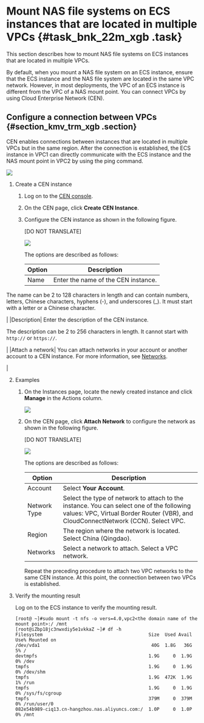 # Mount NAS file systems on ECS instances that are located in multiple VPCs {#task_bnk_22m_xgb .task}

This section describes how to mount NAS file systems on ECS instances that are located in multiple VPCs.

By default, when you mount a NAS file system on an ECS instance, ensure that the ECS instance and the NAS file system are located in the same VPC network. However, in most deployments, the VPC of an ECS instance is different from the VPC of a NAS mount point. You can connect VPCs by using Cloud Enterprise Network \(CEN\).

## Configure a connection between VPCs {#section_kmv_trm_xgb .section}

CEN enables connections between instances that are located in multiple VPCs but in the same region. After the connection is established, the ECS instance in VPC1 can directly communicate with the ECS instance and the NAS mount point in VPC2 by using the ping command.

![](http://static-aliyun-doc.oss-cn-hangzhou.aliyuncs.com/assets/img/132139/156265505139613_en-US.png)

1.  Create a CEN instance
    1.  Log on to the [CEN console](https://cen.console.aliyun.com/).
    2.  On the CEN page, click **Create CEN Instance**.
    3.  Configure the CEN instance as shown in the following figure.

        \[DO NOT TRANSLATE\]

        ![](http://static-aliyun-doc.oss-cn-hangzhou.aliyuncs.com/assets/img/132139/156265505139616_en-US.png)

        The options are described as follows:

        |Option|Description|
        |------|-----------|
        |Name| Enter the name of the CEN instance.

 The name can be 2 to 128 characters in length and can contain numbers, letters, Chinese characters, hyphens \(-\), and underscores \(\_\). It must start with a letter or a Chinese character.

 |
        |Description| Enter the description of the CEN instance.

 The description can be 2 to 256 characters in length. It cannot start with `http://` or `https://`.

 |
        |Attach a network| You can attach networks in your account or another account to a CEN instance. For more information, see [Networks](https://www.alibabacloud.com/help/doc-detail/66001.htm).

 |

2.  Examples
    1.  On the Instances page, locate the newly created instance and click **Manage** in the Actions column.

        ![](http://static-aliyun-doc.oss-cn-hangzhou.aliyuncs.com/assets/img/132139/156265505139619_en-US.png)

    2.  On the CEN page, click **Attach Network** to configure the network as shown in the following figure.

        \[DO NOT TRANSLATE\]

        ![](http://static-aliyun-doc.oss-cn-hangzhou.aliyuncs.com/assets/img/132139/156265505139622_en-US.png)

        The options are described as follows:

        |Option|Description|
        |------|-----------|
        |Account|Select **Your Account**.|
        |Network Type|Select the type of network to attach to the instance. You can select one of the following values: VPC, Virtual Border Router \(VBR\), and CloudConnectNetwork \(CCN\). Select VPC.|
        |Region|The region where the network is located. Select China \(Qingdao\).|
        |Networks|Select a network to attach. Select a VPC network.|

        Repeat the preceding procedure to attach two VPC networks to the same CEN instance. At this point, the connection between two VPCs is established.

3.  Verify the mounting result

    Log on to the ECS instance to verify the mounting result.

    ``` {#codeblock_px7_a7o_rut}
    [root@ ~]#sudo mount -t nfs -o vers=4.0,vpc2<the domain name of the mount point>:/ /mnt
    [root@iZbp18jc3nwxdiy5e1vkkaZ ~]# df -h
    Filesystem                                       Size  Used Avail Use% Mounted on
    /dev/vda1                                         40G  1.8G   36G   5% /
    devtmpfs                                         1.9G     0  1.9G   0% /dev
    tmpfs                                            1.9G     0  1.9G   0% /dev/shm
    tmpfs                                            1.9G  472K  1.9G   1% /run
    tmpfs                                            1.9G     0  1.9G   0% /sys/fs/cgroup
    tmpfs                                            379M     0  379M   0% /run/user/0
    082e54b989-ciq13.cn-hangzhou.nas.aliyuncs.com:/  1.0P     0  1.0P   0% /mnt
    ```



